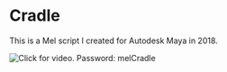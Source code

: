# Cradle

This is a Mel script I created for Autodesk Maya in 2018.

![Click for video. Password: melCradle](https://vimeo.com/894467517?share=copy)
